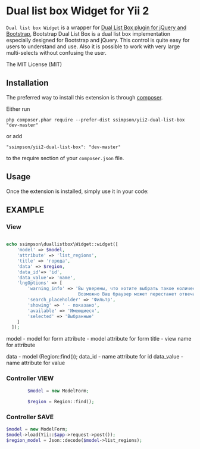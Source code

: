 Dual list box Widget for Yii 2
==================================

`Dual list box Widget` is a wrapper for [Dual List Box plugin for jQuery and Bootstrap](https://github.com/SteveSimpson/DualListBox),
Bootstrap Dual List Box is a dual list box implementation especially designed for Bootstrap and jQuery. This control is quite easy for users to understand and use. Also it is possible to work with very large multi-selects without confusing the user.

The MIT License (MIT)

Installation
------------

The preferred way to install this extension is through [composer](http://getcomposer.org/download/).

Either run

```
php composer.phar require --prefer-dist ssimpson/yii2-dual-list-box "dev-master"
```

or add

```
"ssimpson/yii2-dual-list-box": "dev-master"
```

to the require section of your `composer.json` file.


Usage
-----

Once the extension is installed, simply use it in your code:

## EXAMPLE ##

### View ###
```php

echo ssimpson\duallistbox\Widget::widget([
    'model' => $model,
    'attribute' => 'list_regions',
    'title' => 'города',
    'data' => $region,
    'data_id'=> 'id',
    'data_value'=> 'name',
    'lngOptions' => [
        'warning_info' => 'Вы уверены, что хотите выбрать такое количество элементов?
                           Возможно Ваш браузер может перестанет отвечать на запросы..',
        'search_placeholder' => 'Фильтр',
        'showing' => ' - показано',
        'available' => 'Имеющиеся',
        'selected' => 'Выбранные'
    ]
  ]);
```
model - model for form
attribute - model attribute for form
title - view name for attribute

data - model (Region::find());
data_id - name attribute for id
data_value - name attribute for value

### Controller VIEW ###

```php
        $model = new ModelForm;
        
        $region = Region::find();
```

### Controller SAVE ###

```php
$model = new ModelForm;
$model->load(Yii::$app->request->post());
$region_model = Json::decode($model->list_regions);
```
